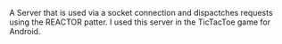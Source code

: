 A Server that is used via a socket connection and dispactches requests using the REACTOR patter. I used this server in the TicTacToe game for Android. 
